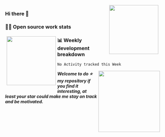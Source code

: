 <img src="https://github-readme-stats.vercel.app/api/top-langs/?username=wyndem&layout=compact&hide_border=true&langs_count=10"  height="160" align="right" style="margin: 5px; margin-bottom: 20px;" />

### Hi there 👋
### 👨‍💻 Open source work stats
<img src="https://github-readme-stats.vercel.app/api?username=wyndem&show_icons=true&theme=radical"  height="160" align="left" style="margin: 5px; margin-bottom: 20px;" />


### 📊 Weekly development breakdown
<!--START_SECTION:waka-->
```text
No Activity tracked this Week
```
<!--END_SECTION:waka-->

<img align='right' src='https://octodex.github.com/images/hula_loop_octodex03.gif' width='200"'>


***Welcome to do ⭐ my repository if you find it interesting, at least your star could make me stay on track and be motivated.***







<!--
**wyndem/wyndem** is a ✨ _special_ ✨ repository because its `README.md` (this file) appears on your GitHub profile.

Here are some ideas to get you started:

- 🔭 I’m currently working on ...
- 🌱 I’m currently learning ...
- 👯 I’m looking to collaborate on ...
- 🤔 I’m looking for help with ...
- 💬 Ask me about ...
- 📫 How to reach me: ...
- 😄 Pronouns: ...
- ⚡ Fun fact: ...
-->
